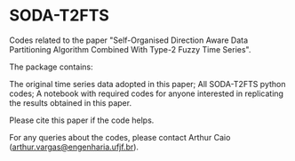 # SODA-T2FTS

Codes related to the paper "Self-Organised Direction Aware Data Partitioning Algorithm Combined With Type-2 Fuzzy Time Series".

The package contains:

The original time series data adopted in this paper;
All SODA-T2FTS python codes;
A notebook with required codes for anyone interested in replicating the results obtained in this paper.

Please cite this paper if the code helps.

For any queries about the codes, please contact Arthur Caio (arthur.vargas@engenharia.ufjf.br).

